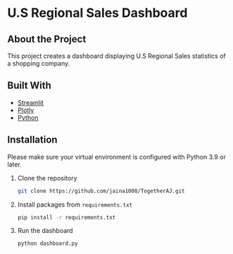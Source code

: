 # U.S Regional Sales Dashboard

## About the Project
This project creates a dashboard displaying U.S Regional Sales statistics of a shopping company.

## Built With
- [Streamlit](https://streamlit.io/)
- [Plotly](https://plotly.com/)
- [Python](https://www.python.org/)

## Installation
Please make sure your virtual environment is configured with Python 3.9 or later.

1. Clone the repository
    ```sh
    git clone https://github.com/jaina1008/TogetherAJ.git
    ```
2. Install packages from `requirements.txt`
    ```sh
    pip install -r requirements.txt
    ```
3. Run the dashboard
    ```sh
    python dashboard.py
    ```

